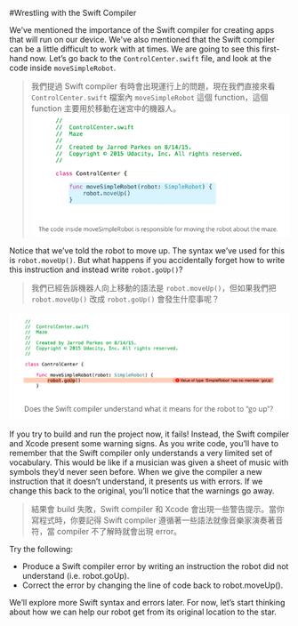 #Wrestling with the Swift Compiler

We’ve mentioned the importance of the Swift compiler for creating apps that will run on our device. We've also mentioned that the Swift compiler can be a little difficult to work with at times. We are going to see this first-hand now. Let’s go back to the `ControlCenter.swift` file, and look at the code inside `moveSimpleRobot`.
>我們提過 Swift compiler 有時會出現運行上的問題，現在我們直接來看 `ControlCenter.swift` 檔案內 `moveSimpleRobot` 這個 function，這個 function 主要用於移動在迷宮中的機器人。
![](/assets/wrestiling_1.png)

Notice that we’ve told the robot to move up. The syntax we’ve used for this is `robot.moveUp()`. But what happens if you accidentally forget how to write this instruction and instead write `robot.goUp()`?
>我們已經告訴機器人向上移動的語法是 `robot.moveUp()`，但如果我們把 `robot.moveUp()` 改成 `robot.goUp()` 會發生什麼事呢？

![](/assets/wrestiling_2.png)

If you try to build and run the project now, it fails! Instead, the Swift compiler and Xcode present some warning signs. As you write code, you’ll have to remember that the Swift compiler only understands a very limited set of vocabulary. This would be like if a musician was given a sheet of music with symbols they’d never seen before. When we give the compiler a new instruction that it doesn’t understand, it presents us with errors. If we change this back to the original, you’ll notice that the warnings go away.
>結果會 build 失敗，Swift compiler 和 Xcode 會出現一些警告提示。當你寫程式時，你要記得 Swift compiler 遵循著一些語法就像音樂家演奏著音符，當 compiler 不了解時就會出現 error。

Try the following:

* Produce a Swift compiler error by writing an instruction the robot did not understand (i.e. robot.goUp).
* Correct the error by changing the line of code back to robot.moveUp().

We’ll explore more Swift syntax and errors later. For now, let’s start thinking about how we can help our robot get from its original location to the star.